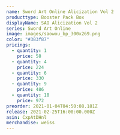 ```yaml
---
name: Sword Art Online Alicization Vol 2
producttype: Booster Pack Box
displayName: SAO Alicization Vol 2
series: Sword Art Online
image: images/saowou_bp_300x269.png
color: "#383f87"
pricings:
  - quantity: 1
    price: 58
  - quantity: 4
    price: 224
  - quantity: 6
    price: 330
  - quantity: 9
    price: 486
  - quantity: 18
    price: 972
preorder: 2021-01-04T04:50:08.181Z
release: 2021-02-25T16:00:00.000Z
asin: CxpAtDHnl
merchandise: weiss
---
```

